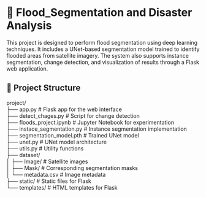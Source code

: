 # 🌊 Flood_Segmentation and Disaster Analysis

This project is designed to perform flood segmentation using deep learning techniques. It includes a UNet-based segmentation model trained to identify flooded areas from satellite imagery. The system also supports instance segmentation, change detection, and visualization of results through a Flask web application.


## 📁 Project Structure

project/ <br>
├── app.py                       # Flask app for the web interface <br>
├── detect_chages.py             # Script for change detection <br>
├── floods_project.ipynb         # Jupyter Notebook for experimentation <br>
├── instace_segmentation.py      # Instance segmentation implementation <br>
├── segmentation_model.pth       # Trained UNet model <br>
├── unet.py                      # UNet model architecture <br>
├── utils.py                     # Utility functions <br>
├── dataset/ <br>
│ ├── Image/                     # Satellite images <br>
│ ├── Mask/                      # Corresponding segmentation masks <br>
│ └── metadata.csv               # Image metadata <br>
├── static/                      # Static files for Flask <br>
└── templates/                   # HTML templates for Flask <br>
